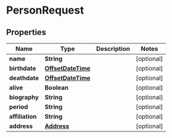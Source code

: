 # PersonRequest

## Properties
Name | Type | Description | Notes
------------ | ------------- | ------------- | -------------
**name** | **String** |  |  [optional]
**birthdate** | [**OffsetDateTime**](OffsetDateTime.md) |  |  [optional]
**deathdate** | [**OffsetDateTime**](OffsetDateTime.md) |  |  [optional]
**alive** | **Boolean** |  |  [optional]
**biography** | **String** |  |  [optional]
**period** | **String** |  |  [optional]
**affiliation** | **String** |  |  [optional]
**address** | [**Address**](Address.md) |  |  [optional]
